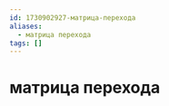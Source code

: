 ```yaml
---
id: 1730902927-матрица-перехода
aliases:
  - матрица перехода
tags: []
---
```


# матрица перехода

